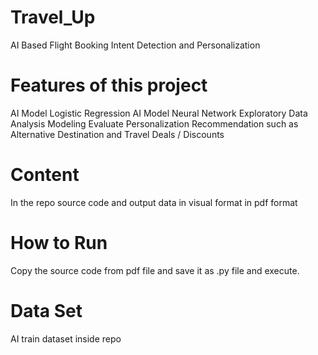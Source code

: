 # Travel_Up
AI Based Flight Booking Intent Detection and Personalization

# Features of this project
AI Model Logistic Regression
AI Model Neural Network
Exploratory Data Analysis
Modeling Evaluate
Personalization Recommendation such as Alternative Destination and Travel Deals / Discounts

# Content
In the repo source code and output data in visual format in pdf format

# How to Run
Copy the source code from pdf file and save it as .py file and execute.

# Data Set
AI train dataset inside repo




